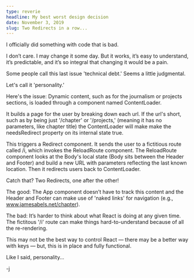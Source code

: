 ```yaml
---
type: reverie
headline: My best worst design decision
date: November 3, 2019
slug: Two Redirects in a row...
---
```


I officially did something with code that is bad. 

I don’t care. I may change it some day. But it works, it’s easy to understand, it’s predictable, and it’s so integral that changing it would be a pain. 

Some people call this last issue 'technical debt.' Seems a little judgmental.  

Let's call it 'personality.' 

Here's the issue: Dynamic content, such as for the journalism or projects sections, is loaded through a component named ContentLoader. 

It builds a page for the user by breaking down each url. If the url's short, such as by being just '/chapter' or '/projects,' (meaning it has no parameters, like chapter title) the ContentLoader will make make the needsRedirect property on its internal state true. 

This triggers a Redirect component. It sends the user to a fictitious route called /i, which invokes the ReloadRoute component. The ReloadRoute component looks at the Body's local state (Body sits between the Header and Footer) and build a new URL with parameters reflecting the last known location. Then it redirects users back to ContentLoader.

Catch that? Two Redirects, one after the other! 

The good: The App component doesn’t have to track this content and the Header and Footer can make use of 'naked links' for navigation (e.g., www.jamesabels.net/chapter). 

The bad: It’s harder to think about what React is doing at any given time. The fictitous '/i' route can make things hard-to-understand because of all the re-rendering.

This may not be the best way to control React — there may be a better way with keys — but, this is in place and fully functional.

Like I said, personality... 

 -j